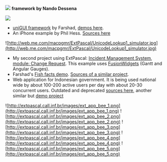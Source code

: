 [![](http://wiki.kitto.googlecode.com/git/kitto_logo_200.png)](http://code.google.com/p/kitto) **framework by Nando Dessena**

[![](http://wiki.kitto.googlecode.com/git/TasKitto.png)](http://code.google.com/p/kitto)
  * [uniGUI framework](http://www.unigui.com) by Farshad, [demos here](http://prime.fmsoft.net/demo/mdemo.dll).
  * An iPhone example by Phil Hess.
[Sources here](http://web.me.com/macpgmr/ExtPascal/UnicodeLookup1.zip)


![http://web.me.com/macpgmr/ExtPascal/UnicodeLookup1_simulator.jpg](http://web.me.com/macpgmr/ExtPascal/UnicodeLookup1_simulator.jpg)

  * My second project using ExtPascal: [Incident Management System, module: Change Request](http://code.google.com/p/extpascal/downloads/detail?name=SGI.zip). This example uses [FusionWidgets](http://www.fusioncharts.com/widgets/Gallery.asp) (Gantt and Angular Gauges).
  * Farshad's [Fish facts demo](http://prime.fmsoft.net/out/dbdemo.dll). [Sources of a similar project](http://extpascal.googlegroups.com/web/fishfacts_example_20100312.zip?gda=nqKdR1AAAAAHXQ9ZEtz1gOpjR5eIa3efCFAkj91iW9RO0vyonRENPxbyVrDoD5ytZzqdeX10uwmydimo-E4VCKBhBGDizNJybcVT3VtYGKLco-_l-8AzjQ&gsc=JyVlmgsAAACd7wymbCyyyZLYVBtoSZBU).
  * Web application for Indonesian government. It is being used national wide by about 100-200 active users per day with about 20-30 concurrent users. Outdated and deprecated [sources here](http://extpascal.googlegroups.com/web/d3tkjdt-ext300.zip?gda=WYKqDUQAAAAHXQ9ZEtz1gOpjR5eIa3efUJHofg5RsnrWnzpQPct_EWJcmF1pWIBdANYrUFnETdlV6u9SiETdg0Q2ffAyHU-dzc4BZkLnSFWX59nr5BxGqA&gsc=JyVlmgsAAACd7wymbCyyyZLYVBtoSZBU), another similar but [demo project](http://extpascal.googlegroups.com/web/DemoWeb.zip?gda=Wtb48D0AAADNJ9AlYUgIUf3uzQNzYk7aaN3nSqrFBtDya8v0IFvw7CmruJp9V5QFFU5rk8OfudnlNv--OykrTYJH3lVGu2Z5)

![http://extpascal.call.inf.br/images/ext_app_bee_1.png](http://extpascal.call.inf.br/images/ext_app_bee_1.png)
![http://extpascal.call.inf.br/images/ext_app_bee_2.png](http://extpascal.call.inf.br/images/ext_app_bee_2.png)
![http://extpascal.call.inf.br/images/ext_app_bee_3.png](http://extpascal.call.inf.br/images/ext_app_bee_3.png)
![http://extpascal.call.inf.br/images/ext_app_bee_4.png](http://extpascal.call.inf.br/images/ext_app_bee_4.png)
![http://extpascal.call.inf.br/images/ext_app_bee_5.png](http://extpascal.call.inf.br/images/ext_app_bee_5.png)